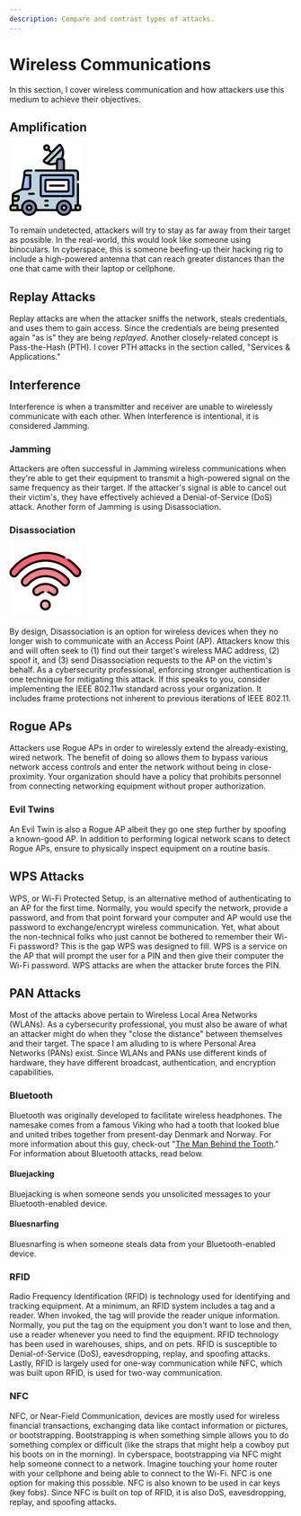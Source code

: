 ```yaml
---
description: Compare and contrast types of attacks.
---
```


# Wireless Communications

In this section, I cover wireless communication and how attackers use this medium to achieve their objectives. 

## Amplification

![](../../.gitbook/assets/mobile-unit%20%281%29.png)

To remain undetected, attackers will try to stay as far away from their target as possible. In the real-world, this would look like someone using binoculars. In cyberspace, this is someone beefing-up their hacking rig to include a high-powered antenna that can reach greater distances than the one that came with their laptop or cellphone.

## Replay Attacks

Replay attacks are when the attacker sniffs the network, steals credentials, and uses them to gain access. Since the credentials are being presented again "as is" they are being _replayed_. Another closely-related concept is Pass-the-Hash \(PTH\). I cover PTH attacks in the section called, "Services & Applications."

## Interference

Interference is when a transmitter and receiver are unable to wirelessly communicate with each other. When Interference is intentional, it is considered Jamming. 

### Jamming

Attackers are often successful in Jamming wireless communications when they're able to get their equipment to transmit a high-powered signal on the same frequency as their target. If the attacker's signal is able to cancel out their victim's, they have effectively achieved a Denial-of-Service \(DoS\) attack. Another form of Jamming is using Disassociation. 

### Disassociation

![](../../.gitbook/assets/wifi-signal.png)

By design, Disassociation is an option for wireless devices when they no longer wish to communicate with an Access Point \(AP\). Attackers know this and will often seek to \(1\) find out their target's wireless MAC address, \(2\) spoof it, and \(3\) send Disassociation requests to the AP on the victim's behalf. As a cybersecurity professional, enforcing stronger authentication is one technique for mitigating this attack. If this speaks to you, consider implementing the IEEE 802.11w standard across your organization. It includes frame protections not inherent to previous iterations of IEEE 802.11. 

## Rogue APs

Attackers use Rogue APs in order to wirelessly extend the already-existing, wired network. The benefit of doing so allows them to bypass various network access controls and enter the network without being in close-proximity. Your organization should have a policy that prohibits personnel from connecting networking equipment without proper authorization. 

### Evil Twins

An Evil Twin is also a Rogue AP albeit they go one step further by spoofing a known-good AP. In addition to performing logical network scans to detect Rogue APs, ensure to physically inspect equipment on a routine basis.  

## WPS Attacks

WPS, or Wi-Fi Protected Setup, is an alternative method of authenticating to an AP for the first time. Normally, you would specify the network, provide a password, and from that point forward your computer and AP would use the password to exchange/encrypt wireless communication. Yet, what about the non-technical folks who just cannot be bothered to remember their Wi-Fi password? This is the gap WPS was designed to fill. WPS is a service on the AP that will prompt the user for a PIN and then give their computer the Wi-Fi password. WPS attacks are when the attacker brute forces the PIN. 

## PAN Attacks

Most of the attacks above pertain to Wireless Local Area Networks \(WLANs\). As a cybersecurity professional, you must also be aware of what an attacker might do when they "close the distance" between themselves and their target. The space I am alluding to is where Personal Area Networks \(PANs\) exist. Since WLANs and PANs use different kinds of hardware, they have different broadcast, authentication, and encryption capabilities. 

### Bluetooth

Bluetooth was originally developed to facilitate wireless headphones. The namesake comes from a famous Viking who had a tooth that looked blue and united tribes together from present-day Denmark and Norway. For more information about this guy, check-out "[The Man Behind the Tooth](https://www.bluetooth.com/about-us/bluetooth-origin/)." For information about Bluetooth attacks, read below. 

#### Bluejacking

Bluejacking is when someone sends you unsolicited messages to your Bluetooth-enabled device.  

#### Bluesnarfing

Bluesnarfing is when someone steals data from your Bluetooth-enabled device. 

### RFID 

Radio Frequency Identification \(RFID\) is technology used for identifying and tracking equipment. At a minimum, an RFID system includes a tag and a reader. When invoked, the tag will provide the reader unique information. Normally, you put the tag on the equipment you don't want to lose and then, use a reader whenever you need to find the equipment. RFID technology has been used in warehouses, ships, and on pets. RFID is susceptible to Denial-of-Service \(DoS\), eavesdropping, replay, and spoofing attacks. Lastly, RFID is largely used for one-way communication while NFC, which was built upon RFID, is used for two-way communication.   

### NFC

NFC, or Near-Field Communication, devices are mostly used for wireless financial transactions, exchanging data like contact information or pictures, or bootstrapping. Bootstrapping is when something simple allows you to do something complex or difficult \(like the straps that might help a cowboy put his boots on in the morning\). In cyberspace, bootstrapping via NFC might help someone connect to a network. Imagine touching your home router with your cellphone and being able to connect to the Wi-Fi. NFC is one option for making this possible. NFC is also known to be used in car keys \(key fobs\). Since NFC is built on top of RFID, it is also DoS, eavesdropping, replay, and spoofing attacks.

